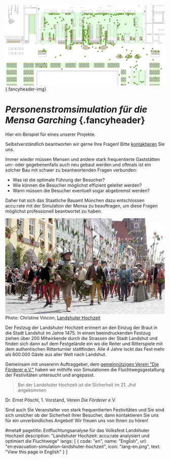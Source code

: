 ![](/img/referenzen/OG-420.png) {.fancyheader-img}
# *Personenstromsimulation für die Mensa Garching* {.fancyheader}

Hier ein Beispiel für eines unserer Projekte.

Selbstverständlich beantworten wir gerne Ihre Fragen!
Bitte [kontaktieren](kontakt) Sie uns.

Immer wieder müssen Mensen und andere stark frequentierte Gaststätten um- oder gegebenenfalls auch neu gebaut werden und oftmals ist ein solcher Bau mit schwer zu beantwortenden Fragen verbunden:

- Was ist die optimale Führung der Besucher?
- Wie können die Besucher möglichst effizient geleitet werden?
- Wann müssen die Besucher eventuell sogar abgebremst werden?

Daher hat sich das Staatliche Bauamt München dazu entschlossen accu:rate mit der Simulation der Mensa zu beauftragen, um diese Fragen möglichst professionell beantwortet zu haben. 





![Landshuter Hochzeit](/img/referenzen/Reisige.jpg)
Photo: Christine Vincon, [Landshuter Hochzeit](http://www.landshuter-hochzeit.de/pressebilder_details/hochzeitszug.html)

Der Festzug der Landshuter Hochzeit erinnert an den Einzug der Braut in die Stadt Landshut im Jahre 1475.
In einem beeindruckenden Festzug ziehen über 200 Mitwirkende durch die Strassen der Stadt Landshut und finden sich dann auf dem Festgelände ein wo die Reiter und Ritterspiele mit dem authentischen Ritterturnier stattfinden.
Alle 4 Jahre lockt das Fest mehr als 600.000 Gäste aus aller Welt nach Landshut.

Gemeinsam mit unsererm Auftraggeber, dem [gemeinnützigen Verein "Die Förderer e.V."](http://www.landshuter-hochzeit.de/der-verein.html) haben wir mithilfe von Simulationen die Fluchtwegsgestaltung der Festivitäten untersucht und angepasst.

> Bei der Landshuter Hochzeit ist die Sicherheit im 21. Jhd angekommen

Dr. Ernst Pöschl, 1. Vorstand, Verein *Die Förderer e.V.*


Sind auch Sie Veranstalter von stark frequentierten Festivitäten und Sie sind sich unsicher ob der Sicherheit Ihrer Besucher, dann kontaktieren Sie uns für ein unverbindliches Angebot! Wir freuen uns von Ihnen zu hören!

#meta#
pagetitle: Entfluchtungsanalyse für das Volksfest Landshuter Hochzeit
description: "Landshuter Hochzeit: accu:rate analysiert und optimiert die Fluchtwege"
langs: [
    { code: "en", name: "English", url: "en:evacuation-simulation-landshuter-hochzeit", icon: "lang-en.png", text: "View this page in English" }
]

